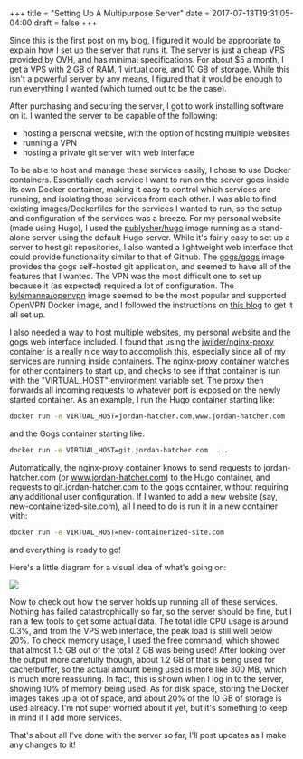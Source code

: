 +++
title = "Setting Up A Multipurpose Server"
date = 2017-07-13T19:31:05-04:00
draft = false
+++

Since this is the first post on my blog, I figured it would be appropriate to explain how I set up the server that runs it. The server is just a cheap VPS provided by OVH, and has minimal specifications. For about $5 a month, I get a VPS with 2 GB of RAM, 1 virtual core, and 10 GB of storage. While this isn't a powerful server by any means, I figured that it would be enough to run everything I wanted (which turned out to be the case).

After purchasing and securing the server, I got to work installing software on it. I wanted the server to be capable of the following:

* hosting a personal website, with the option of hosting multiple websites
* running a VPN
* hosting a private git server with web interface

To be able to host and manage these services easily, I chose to use Docker containers. Essentially each service I want to run on the server goes inside its own Docker container, making it easy to control which services are running, and isolating those services from each other. I was able to find existing images/Dockerfiles for the services I wanted to run, so the setup and configuration of the services was a breeze. For my personal website (made using Hugo), I used the [publysher/hugo](https://hub.docker.com/r/publysher/hugo/) image running as a stand-alone server using the default Hugo server. While it's fairly easy to set up a server to host git repositories, I also wanted a lightweight web interface that could provide functionality similar to that of Github. The [gogs/gogs](https://hub.docker.com/r/gogs/gogs/) image provides the gogs self-hosted git application, and seemed to have all of the features that I wanted. The VPN was the most difficult one to set up because it (as expected) required a lot of configuration. The [kylemanna/openvpn](https://hub.docker.com/r/kylemanna/openvpn/) image seemed to be the most popular and supported OpenVPN Docker image, and I followed the instructions on [this blog](http://samwize.com/2016/09/10/setup-your-own-vpn-with-docker-openvpn-and-digital-ocean/) to get it all set up.

I also needed a way to host multiple websites, my personal website and the gogs web interface included. I found that using the [jwilder/nginx-proxy](https://hub.docker.com/r/jwilder/nginx-proxy/) container is a really nice way to accomplish this, especially since all of my services are running inside containers. The nginx-proxy container watches for other containers to start up, and checks to see if that container is run with the "VIRTUAL\_HOST" environment variable set. The proxy then forwards all incoming requests to whatever port is exposed on the newly started container. As an example, I run the Hugo container starting like:

```bash
docker run -e VIRTUAL_HOST=jordan-hatcher.com,www.jordan-hatcher.com  ...
```

and the Gogs container starting like:

```bash
docker run -e VIRTUAL_HOST=git.jordan-hatcher.com  ...
```

Automatically, the nginx-proxy container knows to send requests to jordan-hatcher.com (or www.jordan-hatcher.com) to the Hugo container, and requests to git.jordan-hatcher.com to the gogs container, without requiring any additional user configuration. If I wanted to add a new website (say, new-containerized-site.com), all I need to do is run it in a new container with:

```bash
docker run -e VIRTUAL_HOST=new-containerized-site.com
```

and everything is ready to go!

Here's a little diagram for a visual idea of what's going on:

![](/img/setting-up-a-multipurpose-server/container-diagram.jpg)

Now to check out how the server holds up running all of these services. Nothing has failed catastrophically so far, so the server should be fine, but I ran a few tools to get some actual data. The total idle CPU usage is around 0.3%, and from the VPS web interface, the peak load is still well below 20%. To check memory usage, I used the free command, which showed that almost 1.5 GB out of the total 2 GB was being used! After looking over the output more carefully though, about 1.2 GB of that is being used for cache/buffer, so the actual amount being used is more like 300 MB, which is much more reassuring. In fact, this is shown when I log in to the server, showing 10% of memory being used. As for disk space, storing the Docker images takes up a lot of space, and about 20% of the 10 GB of storage is used already. I'm not super worried about it yet, but it's something to keep in mind if I add more services.

That's about all I've done with the server so far, I'll post updates as I make any changes to it! 
